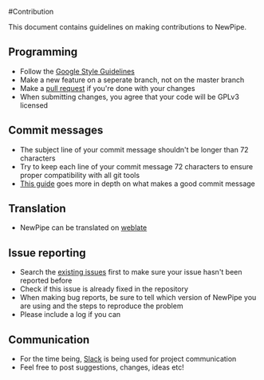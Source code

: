 #Contribution

This document contains guidelines on making contributions to NewPipe.

## Programming

* Follow the [Google Style Guidelines](https://google.github.io/styleguide/javaguide.html)
* Make a new feature on a seperate branch, not on the master branch
* Make a [pull request](https://github.com/theScrabi/NewPipe/pulls) if you're done with your changes
* When submitting changes, you agree that your code will be GPLv3 licensed

## Commit messages

* The subject line of your commit message shouldn't be longer than 72 characters
* Try to keep each line of your commit message 72 characters to ensure proper
 compatibility with all git tools
* [This guide](http://chris.beams.io/posts/git-commit/) goes more in depth on what makes a good commit message

## Translation

* NewPipe can be translated on [weblate](https://hosted.weblate.org/projects/newpipe/strings/)

## Issue reporting

* Search the [existing issues](https://github.com/theScrabi/NewPipe/issues) first to make sure your issue hasn't been reported before
* Check if this issue is already fixed in the repository
* When making bug reports, be sure to tell which version of NewPipe you are using and the steps to reproduce the problem
* Please include a log if you can

## Communication

* For the time being, [Slack](http://invite.chschtsch.ml/) is being used for project communication
* Feel free to post suggestions, changes, ideas etc!

